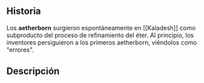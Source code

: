 ## Historia
Los **aetherborn** surgieron espontáneamente en [[Kaladesh]] como subproducto del proceso de refinamiento del éter. Al principio, los inventores persiguieron a los primeros aetherborn, viéndolos como "errores".
## Descripción
